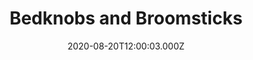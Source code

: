 ---
title: "Bedknobs and Broomsticks"
year: 1971
date: 2020-08-20T12:00:03.000Z
permalink: /almanac/movies/2020-08-20-bedknobs-and-broomsticks/index.html
link: https://letterboxd.com/rknightuk/film/bedknobs-and-broomsticks/1/
rating: 2
tmdbid: 12335
---
